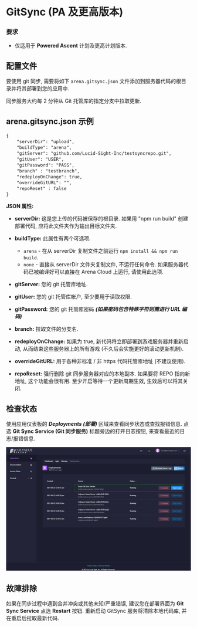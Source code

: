 # GitSync (PA 及更高版本)

### 要求

* 仅适用于 **Powered Ascent** 计划及更高计划版本.

## 配置文件

要使用 git 同步, 需要将如下 ```arena.gitsync.json``` 文件添加到服务器代码的根目录并将其部署到您的应用中.

同步服务大约每 2 分钟从 Git 托管库的指定分支中拉取更新.

## arena.gitsync.json 示例
```
{
    "serverDir": "upload",
    "buildType": "arena",
    "gitServer": "github.com/Lucid-Sight-Inc/testsyncrepo.git",
    "gitUser": "USER",
    "gitPassword": "PASS",
    "branch" : "testbranch",
    "redeployOnChange": true,
    "overrideGitURL": "",
    "repoReset" : false
}
```

**JSON 属性:**

- **serverDir:** 这是您上传的代码被保存的根目录. 如果用 "npm run build" 创建部署代码, 应将此文件夹作为输出目标文件夹.

- **buildType:** 此属性有两个可选项.
    - `arena` - 在从 serverDir 复制文件之前运行 ```npm install && npm run build```.
    - `none` - 直接从 serverDir 文件夹复制文件, 不运行任何命令. 如果服务器代码已被编译好可以直接在 Arena Cloud 上运行, 请使用此选项.

- **gitServer:** 您的 git 托管库地址.

- **gitUser:** 您的 git 托管库帐户, 至少要用于读取权限.

- **gitPassword:** 您的 git 托管库密码 ***(如果密码包含特殊字符则需进行 URL 编码)***

- **branch:** 拉取文件的分支名.

- **redeployOnChange:** 如果为 true, 新代码将立即部署到游戏服务器并重新启动, 从而结束这些服务器上的所有游戏 (不久后会实施更好的滚动更新机制).

- **overrideGitURL:** 用于各种非标准 / 非 https 代码托管库地址 (不建议使用).

- **repoReset:** 强行删除 git 同步服务器对应的本地副本. 如果要将 REPO 指向新地址, 这个功能会很有用. 至少开启等待一个更新周期生效, 生效后可以将其关闭.

## 检查状态

使用应用仪表板的 ***Deployments (部署)*** 区域来查看同步状态或查找报错信息. 点选 **Git Sync Service (Git 同步服务)** 标题旁边的打开日志按钮, 来查看最近的日志/报错信息.

![Arena 应用管理视图](../../images/git-sync-logs.jpg)

## 故障排除
如果在同步过程中遇到合并冲突或其他未知/严重错误, 建议您在部署界面为 **Git Sync Service** 点选 **Restart** 按钮. 重新启动 GitSync 服务将清除本地代码库, 并在重启后拉取最新代码.
